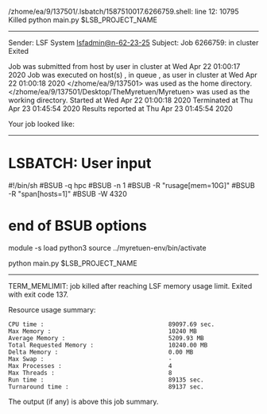 /zhome/ea/9/137501/.lsbatch/1587510017.6266759.shell: line 12: 10795 Killed                  python main.py $LSB_PROJECT_NAME

------------------------------------------------------------
Sender: LSF System <lsfadmin@n-62-23-25>
Subject: Job 6266759: <NNAgent1NODROPOUT6000-memoryENDREWARD40> in cluster <dcc> Exited

Job <NNAgent1NODROPOUT6000-memoryENDREWARD40> was submitted from host <n-62-30-7> by user <s183914> in cluster <dcc> at Wed Apr 22 01:00:17 2020
Job was executed on host(s) <n-62-23-25>, in queue <hpc>, as user <s183914> in cluster <dcc> at Wed Apr 22 01:00:18 2020
</zhome/ea/9/137501> was used as the home directory.
</zhome/ea/9/137501/Desktop/TheMyretuen/Myretuen> was used as the working directory.
Started at Wed Apr 22 01:00:18 2020
Terminated at Thu Apr 23 01:45:54 2020
Results reported at Thu Apr 23 01:45:54 2020

Your job looked like:

------------------------------------------------------------
# LSBATCH: User input
#!/bin/sh
#BSUB -q hpc
#BSUB -n 1
#BSUB -R "rusage[mem=10G]"
#BSUB -R "span[hosts=1]"
#BSUB -W 4320
# end of BSUB options

module -s load python3
source ../myretuen-env/bin/activate

python main.py $LSB_PROJECT_NAME


------------------------------------------------------------

TERM_MEMLIMIT: job killed after reaching LSF memory usage limit.
Exited with exit code 137.

Resource usage summary:

    CPU time :                                   89097.69 sec.
    Max Memory :                                 10240 MB
    Average Memory :                             5209.93 MB
    Total Requested Memory :                     10240.00 MB
    Delta Memory :                               0.00 MB
    Max Swap :                                   -
    Max Processes :                              4
    Max Threads :                                8
    Run time :                                   89135 sec.
    Turnaround time :                            89137 sec.

The output (if any) is above this job summary.

